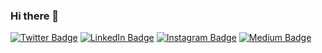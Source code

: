 ### Hi there 👋

[![Twitter Badge](https://img.shields.io/badge/Twitter-Profile-informational?style=flat&logo=twitter&logoColor=white&color=1CA2F1)](https://twitter.com/adelgadox)
[![LinkedIn Badge](https://img.shields.io/badge/LinkedIn-Profile-informational?style=flat&logo=linkedin&logoColor=white&color=0D76A8)](https://www.linkedin.com/in/adelgadox/)
[![Instagram Badge](https://img.shields.io/badge/CodePen-Profile-informational?style=flat&logo=instagram&logoColor=white&color=black)](https://www.instagram.com/adelgadox/?hl=en)
[![Medium Badge](https://img.shields.io/badge/CodePen-Profile-informational?style=flat&logo=medium&logoColor=white&color=black)](https://medium.com/@adelgadox)

<!--
**adelgadox/adelgadox** is a ✨ _special_ ✨ repository because its `README.md` (this file) appears on your GitHub profile.

Here are some ideas to get you started:

- 🔭 I’m currently working on ...
- 🌱 I’m currently learning ...
- 👯 I’m looking to collaborate on ...
- 🤔 I’m looking for help with ...
- 💬 Ask me about ...
- 📫 How to reach me: ...
- 😄 Pronouns: ...
- ⚡ Fun fact: ...
-->
